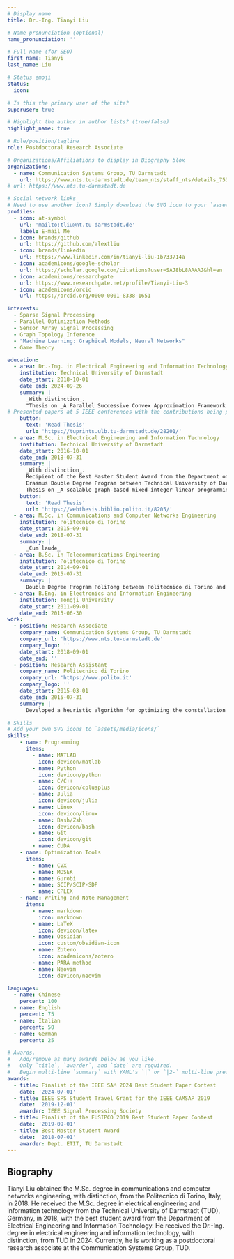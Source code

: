 ```yaml
---
# Display name
title: Dr.-Ing. Tianyi Liu

# Name pronunciation (optional)
name_pronunciation: ''

# Full name (for SEO)
first_name: Tianyi
last_name: Liu

# Status emoji
status:
  icon:

# Is this the primary user of the site?
superuser: true

# Highlight the author in author lists? (true/false)
highlight_name: true

# Role/position/tagline
role: Postdoctoral Research Associate

# Organizations/Affiliations to display in Biography blox
organizations:
  - name: Communication Systems Group, TU Darmstadt
    url: https://www.nts.tu-darmstadt.de/team_nts/staff_nts/details_75328.en.jsp
# url: https://www.nts.tu-darmstadt.de

# Social network links
# Need to use another icon? Simply download the SVG icon to your `assets/media/icons/` folder.
profiles:
  - icon: at-symbol
    url: 'mailto:tliu@nt.tu-darmstadt.de'
    label: E-mail Me
  - icon: brands/github
    url: https://github.com/alextliu
  - icon: brands/linkedin
    url: https://www.linkedin.com/in/tianyi-liu-1b733714a
  - icon: academicons/google-scholar
    url: https://scholar.google.com/citations?user=SAJ8bL8AAAAJ&hl=en
  - icon: academicons/researchgate
    url: https://www.researchgate.net/profile/Tianyi-Liu-3
  - icon: academicons/orcid
    url: https://orcid.org/0000-0001-8338-1651

interests:
  - Sparse Signal Processing
  - Parallel Optimization Methods
  - Sensor Array Signal Processing
  - Graph Topology Inference
  - "Machine Learning: Graphical Models, Neural Networks"
  - Game Theory

education:
  - area: Dr.-Ing. in Electrical Engineering and Information Technology
    institution: Technical University of Darmstadt
    date_start: 2018-10-01
    date_end: 2024-09-26
    summary: |
      _With distinction_.
      "Thesis on _A Parallel Successive Convex Approximation Framework with Smoothing Majorization for Phase Retrieval_. Supervised by [Prof. Dr.-Ing. Marius Pesavento](https://www.nts.tu-darmstadt.de/team_nts/staff_nts/details_12801.en.jsp) and co-advised by [Prof. Stefan Ulbrich](https://www.mathematik.tu-darmstadt.de/optimierung/arbeitsgruppe_optimierung/personen_1/personendetails/stefan_ulbrich.en.jsp"). Committee members: [Prof. Abdelhak M. Zoubir](https://www.spg.tu-darmstadt.de/spg/members/currentmembers/zoubir.en.jsp), [Prof. Sebastian Schöps](https://www.cem.tu-darmstadt.de/cem/group/ref_group_details_27328.en.jsp), and [Prof. Mario Kupnik](https://www.etit.tu-darmstadt.de/must/team_must/prof_mario_kupnik_must/index.en.jsp)." 
# Presented papers at 5 IEEE conferences with the contributions being published in 2 Springer journals.
    button:
      text: 'Read Thesis'
      url: 'https://tuprints.ulb.tu-darmstadt.de/28201/'
  - area: M.Sc. in Electrical Engineering and Information Technology
    institution: Technical University of Darmstadt
    date_start: 2016-10-01
    date_end: 2018-07-31
    summary: |
      _With distinction_.
      Recipient of the Best Master Student Award from the Department of Electrical Engineering and Information Technology.
      Erasmus Double Degree Program between Technical University of Darmstadt and Politecnico di Torino.
      Thesis on _A scalable graph-based mixed-integer linear programming approach for the examination timetabling problem_. 
    button:
      text: 'Read Thesis'
      url: 'https://webthesis.biblio.polito.it/8205/'
  - area: M.Sc. in Communications and Computer Networks Engineering
    institution: Politecnico di Torino
    date_start: 2015-09-01
    date_end: 2018-07-31
    summary: |
      _Cum laude_
  - area: B.Sc. in Telecommunications Engineering
    institution: Politecnico di Torino
    date_start: 2014-09-01
    date_end: 2015-07-31
    summary: |
      Double Degree Program PoliTong between Politecnico di Torino and Tongji University
  - area: B.Eng. in Electronics and Information Engineering
    institution: Tongji University
    date_start: 2011-09-01
    date_end: 2015-06-30
work:
  - position: Research Associate
    company_name: Communication Systems Group, TU Darmstadt
    company_url: 'https://www.nts.tu-darmstadt.de'
    company_logo: ''
    date_start: 2018-09-01
    date_end: ''
  - position: Research Assistant
    company_name: Politecnico di Torino
    company_url: 'https://www.polito.it'
    company_logo: ''
    date_start: 2015-03-01 
    date_end: 2015-07-31
    summary: |
      Developed a heuristic algorithm for optimizing the constellation in satellite communication. Implemented in C++.

# Skills
# Add your own SVG icons to `assets/media/icons/`
skills:
    - name: Programming
      items:
        - name: MATLAB
          icon: devicon/matlab
        - name: Python
          icon: devicon/python
        - name: C/C++
          icon: devicon/cplusplus
        - name: Julia
          icon: devicon/julia
        - name: Linux
          icon: devicon/linux
        - name: Bash/Zsh
          icon: devicon/bash
        - name: Git
          icon: devicon/git
        - name: CUDA
    - name: Optimization Tools
      items:
        - name: CVX 
        - name: MOSEK
        - name: Gurobi
        - name: SCIP/SCIP-SDP
        - name: CPLEX
    - name: Writing and Note Management
      items:
        - name: markdown
          icon: markdown
        - name: LaTeX
          icon: devicon/latex
        - name: Obsidian
          icon: custom/obsidian-icon
        - name: Zotero
          icon: academicons/zotero
        - name: PARA method
        - name: Neovim
          icon: devicon/neovim

languages:
  - name: Chinese
    percent: 100
  - name: English
    percent: 75
  - name: Italian
    percent: 50
  - name: German
    percent: 25

# Awards.
#   Add/remove as many awards below as you like.
#   Only `title`, `awarder`, and `date` are required.
#   Begin multi-line `summary` with YAML's `|` or `|2-` multi-line prefix and indent 2 spaces below.
awards:
  - title: Finalist of the IEEE SAM 2024 Best Student Paper Contest
    date: '2024-07-01'
  - title: IEEE SPS Student Travel Grant for the IEEE CAMSAP 2019
    date: '2019-12-01'
    awarder: IEEE Signal Processing Society
  - title: Finalist of the EUSIPCO 2019 Best Student Paper Contest
    date: '2019-09-01'
  - title: Best Master Student Award
    date: '2018-07-01'
    awarder: Dept. ETIT, TU Darmstadt
---
```


## Biography

Tianyi Liu obtained the M.Sc. degree in communications and computer networks engineering, with distinction, from the Politecnico di Torino, Italy, in 2018. He received the M.Sc. degree in electrical engineering and information technology from the Technical University of Darmstadt (TUD), Germany, in 2018, with the best student award from the Department of Electrical Engineering and Information Technology. He received the Dr.-Ing. degree in electrical engineering and information technology, with distinction, from TUD in 2024. Currently, he is working as a postdoctoral research associate at the Communication Systems Group, TUD.
